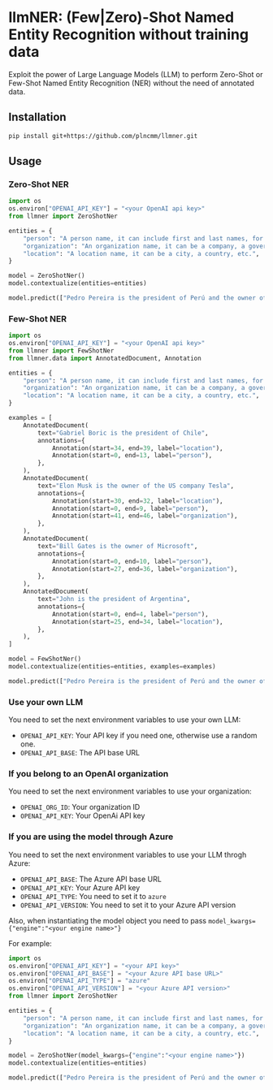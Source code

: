 # llmNER: (Few|Zero)-Shot Named Entity Recognition without training data

Exploit the power of Large Language Models (LLM) to perform Zero-Shot or Few-Shot Named Entity Recognition (NER) without the need of annotated data.

## Installation

```bash
pip install git+https://github.com/plncmm/llmner.git
```

## Usage

### Zero-Shot NER

```python
import os
os.environ["OPENAI_API_KEY"] = "<your OpenAI api key>"
from llmner import ZeroShotNer

entities = {
    "person": "A person name, it can include first and last names, for example: John Kennedy and Bill Gates",
    "organization": "An organization name, it can be a company, a government agency, etc.",
    "location": "A location name, it can be a city, a country, etc.",
}

model = ZeroShotNer()
model.contextualize(entities=entities)

model.predict(["Pedro Pereira is the president of Perú and the owner of Walmart."])
```

### Few-Shot NER

```python
import os
os.environ["OPENAI_API_KEY"] = "<your OpenAI api key>"
from llmner import FewShotNer
from llmner.data import AnnotatedDocument, Annotation

entities = {
    "person": "A person name, it can include first and last names, for example: John Kennedy and Bill Gates",
    "organization": "An organization name, it can be a company, a government agency, etc.",
    "location": "A location name, it can be a city, a country, etc.",
}

examples = [
    AnnotatedDocument(
        text="Gabriel Boric is the president of Chile",
        annotations={
            Annotation(start=34, end=39, label="location"),
            Annotation(start=0, end=13, label="person"),
        },
    ),
    AnnotatedDocument(
        text="Elon Musk is the owner of the US company Tesla",
        annotations={
            Annotation(start=30, end=32, label="location"),
            Annotation(start=0, end=9, label="person"),
            Annotation(start=41, end=46, label="organization"),
        },
    ),
    AnnotatedDocument(
        text="Bill Gates is the owner of Microsoft",
        annotations={
            Annotation(start=0, end=10, label="person"),
            Annotation(start=27, end=36, label="organization"),
        },
    ),
    AnnotatedDocument(
        text="John is the president of Argentina",
        annotations={
            Annotation(start=0, end=4, label="person"),
            Annotation(start=25, end=34, label="location"),
        },
    ),
]

model = FewShotNer()
model.contextualize(entities=entities, examples=examples)

model.predict(["Pedro Pereira is the president of Perú and the owner of Walmart."])
```

### Use your own LLM

You need to set the next environment variables to use your own LLM:

- `OPENAI_API_KEY`: Your API key if you need one, otherwise use a random one.
- `OPENAI_API_BASE`: The API base URL

### If you belong to an OpenAI organization

You need to set the next environment variables to use your organization:

- `OPENAI_ORG_ID`: Your organization ID
- `OPENAI_API_KEY`: Your OpenAi API key

### If you are using the model through Azure

You need to set the next environment variables to use your LLM throgh Azure:

- `OPENAI_API_BASE`: The Azure API base URL
- `OPENAI_API_KEY`: Your Azure API key
- `OPENAI_API_TYPE`: You need to set it to `azure`
- `OPENAI_API_VERSION`: You need to set it to your Azure API version

Also, when instantiating the model object you need to pass `model_kwargs={"engine":"<your engine name>"}`

For example:

```python
import os
os.environ["OPENAI_API_KEY"] = "<your API key>"
os.environ["OPENAI_API_BASE"] = "<your Azure API base URL>"
os.environ["OPENAI_API_TYPE"] = "azure"
os.environ["OPENAI_API_VERSION"] = "<your Azure API version>"
from llmner import ZeroShotNer

entities = {
    "person": "A person name, it can include first and last names, for example: John Kennedy and Bill Gates",
    "organization": "An organization name, it can be a company, a government agency, etc.",
    "location": "A location name, it can be a city, a country, etc.",
}

model = ZeroShotNer(model_kwargs={"engine":"<your engine name>"})
model.contextualize(entities=entities)

model.predict(["Pedro Pereira is the president of Perú and the owner of Walmart."])
```